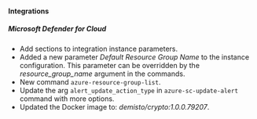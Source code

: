 
#### Integrations

##### Microsoft Defender for Cloud

- Add sections to integration instance parameters.
- Added a new parameter *Default Resource Group Name* to the instance configuration. This parameter can be overridden by the *resource_group_name* argument in the commands.
- New command `azure-resource-group-list`.
- Update the arg `alert_update_action_type` in `azure-sc-update-alert` command with more options.
- Updated the Docker image to: *demisto/crypto:1.0.0.79207*.
